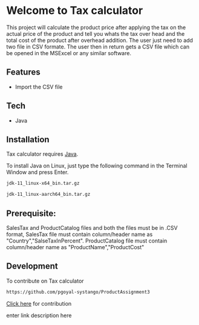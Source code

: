 
# Welcome to Tax calculator
This project will calculate the product price after applying the tax on the actual price of the product and tell you whats the tax over head and the total cost of the product after overhead addition. The user just need to add two file in CSV formate. The user then in return gets a CSV file which can be opened in the MSExcel or any similar software.  

## Features

- Import the CSV file

## Tech
- Java

## Installation

Tax calculator requires [Java](https://www.oracle.com/java/technologies/downloads/).


To install Java on Linux, just type the following command in the Terminal Window and press Enter.

```sh
jdk-11_linux-x64_bin.tar.gz
```
```sh
jdk-11_linux-aarch64_bin.tar.gz
```
## Prerequisite:
SalesTax and ProductCatalog files and both the files must be in .CSV format,
SalesTax file must contain column/header name as "Country","SalseTaxInPercent".
ProductCatalog file must contain column/header name as "ProductName","ProductCost"

## Development
To contribute on Tax calculator 

```sh
https://github.com/pgoyal-systango/ProductAssignment3
```
 [Click here](https://github.com/pgoyal-systango/ProductAssignment3) for contribution

enter link description here

